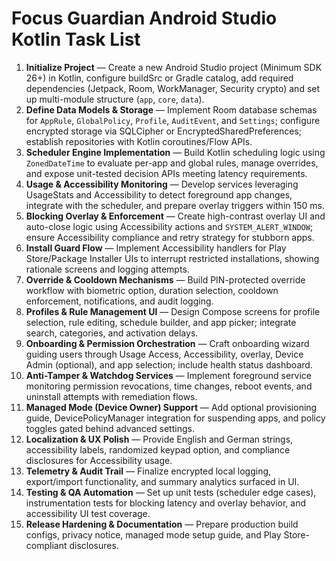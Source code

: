 # Focus Guardian Android Studio Kotlin Task List

1. **Initialize Project** — Create a new Android Studio project (Minimum SDK 26+) in Kotlin, configure buildSrc or Gradle catalog, add required dependencies (Jetpack, Room, WorkManager, Security crypto) and set up multi-module structure (`app`, `core`, `data`).
2. **Define Data Models & Storage** — Implement Room database schemas for `AppRule`, `GlobalPolicy`, `Profile`, `AuditEvent`, and `Settings`; configure encrypted storage via SQLCipher or EncryptedSharedPreferences; establish repositories with Kotlin coroutines/Flow APIs.
3. **Scheduler Engine Implementation** — Build Kotlin scheduling logic using `ZonedDateTime` to evaluate per-app and global rules, manage overrides, and expose unit-tested decision APIs meeting latency requirements.
4. **Usage & Accessibility Monitoring** — Develop services leveraging UsageStats and Accessibility to detect foreground app changes, integrate with the scheduler, and prepare overlay triggers within 150 ms.
5. **Blocking Overlay & Enforcement** — Create high-contrast overlay UI and auto-close logic using Accessibility actions and `SYSTEM_ALERT_WINDOW`; ensure Accessibility compliance and retry strategy for stubborn apps.
6. **Install Guard Flow** — Implement Accessibility handlers for Play Store/Package Installer UIs to interrupt restricted installations, showing rationale screens and logging attempts.
7. **Override & Cooldown Mechanisms** — Build PIN-protected override workflow with biometric option, duration selection, cooldown enforcement, notifications, and audit logging.
8. **Profiles & Rule Management UI** — Design Compose screens for profile selection, rule editing, schedule builder, and app picker; integrate search, categories, and activation delays.
9. **Onboarding & Permission Orchestration** — Craft onboarding wizard guiding users through Usage Access, Accessibility, overlay, Device Admin (optional), and app selection; include health status dashboard.
10. **Anti-Tamper & Watchdog Services** — Implement foreground service monitoring permission revocations, time changes, reboot events, and uninstall attempts with remediation flows.
11. **Managed Mode (Device Owner) Support** — Add optional provisioning guide, DevicePolicyManager integration for suspending apps, and policy toggles gated behind advanced settings.
12. **Localization & UX Polish** — Provide English and German strings, accessibility labels, randomized keypad option, and compliance disclosures for Accessibility usage.
13. **Telemetry & Audit Trail** — Finalize encrypted local logging, export/import functionality, and summary analytics surfaced in UI.
14. **Testing & QA Automation** — Set up unit tests (scheduler edge cases), instrumentation tests for blocking latency and overlay behavior, and accessibility UI test coverage.
15. **Release Hardening & Documentation** — Prepare production build configs, privacy notice, managed mode setup guide, and Play Store-compliant disclosures.
